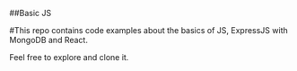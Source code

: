 ##Basic JS


#This repo contains code examples about the basics of JS, ExpressJS with MongoDB and React.

Feel free to explore and clone it.
